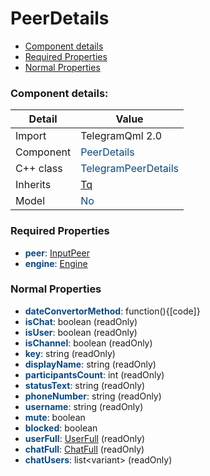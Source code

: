 # PeerDetails

 * [Component details](#component-details)
 * [Required Properties](#required-properties)
 * [Normal Properties](#normal-properties)


### Component details:

|Detail|Value|
|------|-----|
|Import|TelegramQml 2.0|
|Component|<font color='#074885'>PeerDetails</font>|
|C++ class|<font color='#074885'>TelegramPeerDetails</font>|
|Inherits|<font color='#074885'>[Tq](https://github.com/Aseman-Land/libqtelegram-aseman-edition/blob/API51/telegram/documents/types/tq.md)</font>|
|Model|<font color='#074885'>No</font>|


### Required Properties

* <font color='#074885'><b>peer</b></font>: [InputPeer](https://github.com/Aseman-Land/libqtelegram-aseman-edition/blob/API51/telegram/documents/types/inputpeer.md)
* <font color='#074885'><b>engine</b></font>: [Engine](engine.md)


### Normal Properties

* <font color='#074885'><b>dateConvertorMethod</b></font>: function(){[code]}
* <font color='#074885'><b>isChat</b></font>: boolean (readOnly)
* <font color='#074885'><b>isUser</b></font>: boolean (readOnly)
* <font color='#074885'><b>isChannel</b></font>: boolean (readOnly)
* <font color='#074885'><b>key</b></font>: string (readOnly)
* <font color='#074885'><b>displayName</b></font>: string (readOnly)
* <font color='#074885'><b>participantsCount</b></font>: int (readOnly)
* <font color='#074885'><b>statusText</b></font>: string (readOnly)
* <font color='#074885'><b>phoneNumber</b></font>: string (readOnly)
* <font color='#074885'><b>username</b></font>: string (readOnly)
* <font color='#074885'><b>mute</b></font>: boolean
* <font color='#074885'><b>blocked</b></font>: boolean
* <font color='#074885'><b>userFull</b></font>: [UserFull](https://github.com/Aseman-Land/libqtelegram-aseman-edition/blob/API51/telegram/documents/types/userfull.md) (readOnly)
* <font color='#074885'><b>chatFull</b></font>: [ChatFull](https://github.com/Aseman-Land/libqtelegram-aseman-edition/blob/API51/telegram/documents/types/chatfull.md) (readOnly)
* <font color='#074885'><b>chatUsers</b></font>: list&lt;variant&gt; (readOnly)




